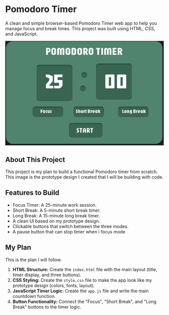 # Pomodoro Timer

A clean and simple browser-based Pomodoro Timer web app to help you manage focus and break times. This project was built using HTML, CSS, and JavaScript.

![My Pomodoro Timer Design](design.png)

## About This Project

This project is my plan to build a functional Pomodoro timer from scratch. This image is the prototype design I created that I will be building with code.

## Features to Build

* Focus Timer: A 25-minute work session.
* Short Break: A 5-minute short break timer.
* Long Break: A 15-minute long break timer.
* A clean UI based on my prototype design.
* Clickable buttons that switch between the three modes.
* A pause button that can stop timer when i focus mode

## My Plan

This is the plan I will follow.

1.  **HTML Structure:** Create the `index.html` file with the main layout (title, timer display, and three buttons).
2.  **CSS Styling:** Create the `style.css` file to make the app look like my prototype design (colors, fonts, layout).
3.  **JavaScript Timer Logic:** Create the `app.js` file and write the main countdown function.
4.  **Button Functionality:** Connect the "Focus", "Short Break", and "Long Break" buttons to the timer logic.
